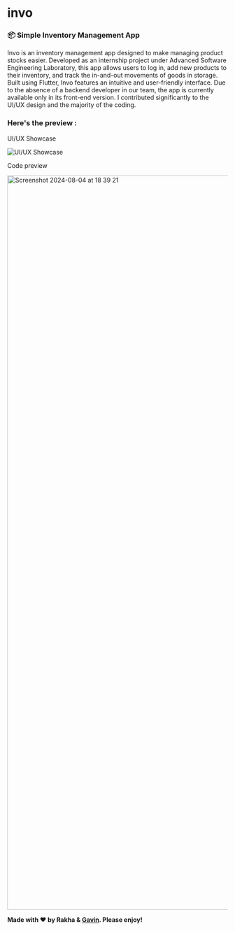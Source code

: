 # invo
### 📦 Simple Inventory Management App 

Invo is an inventory management app designed to make managing product stocks easier. Developed as an internship project under Advanced Software Engineering Laboratory, this app allows users to log in, add new products to their inventory, and track the in-and-out movements of goods in storage. Built using Flutter, Invo features an intuitive and user-friendly interface. Due to the absence of a backend developer in our team, the app is currently available only in its front-end version. I contributed significantly to the UI/UX design and the majority of the coding.

### Here's the preview :

UI/UX Showcase

![UI/UX Showcase](https://github.com/user-attachments/assets/70ce014f-ed8f-4bac-90c0-075c96d3ab24)

Code preview

<img width="1680" alt="Screenshot 2024-08-04 at 18 39 21" src="https://github.com/user-attachments/assets/dfa28606-7b7e-4a33-8c32-d9894b05cb89">

<br> 


<b> Made with ❤️ by Rakha & [Gavin](https://github.com/NamkuGavin). Please enjoy! </b>
